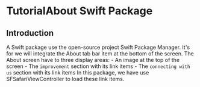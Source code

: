 # TutorialAbout Swift Package

## Introduction
A Swift package use the open-source project Swift Package Manager.
It's for we will integrate the About tab bar item at the bottom of the screen.
The About screen have to three display areas:
    - An image at the top of the screen
    - The `improvement` section with its link items
    - The `connecting with us` section with its link items
In this package, we have use SFSafariViewController to load these link items.
